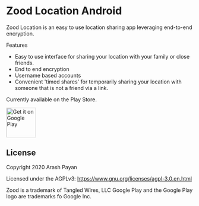# Zood Location Android

Zood Location is an easy to use location sharing app leveraging end-to-end encryption.

Features
* Easy to use interface for sharing your location with your family or close friends.
* End to end encryption
* Username based accounts
* Convenient 'timed shares' for temporarily sharing your location with someone that is not a friend via a link.

Currently available on the Play Store.

<a href="https://play.google.com/store/apps/details?id=xyz.zood.george"><img alt="Get it on Google Play" src="https://play.google.com/intl/en_us/badges/images/generic/en_badge_web_generic.png" height="80px" /></a>

## License

Copyright 2020 Arash Payan

Licensed under the AGPLv3: https://www.gnu.org/licenses/agpl-3.0.en.html

Zood is a trademark of Tangled Wires, LLC
Google Play and the Google Play logo are trademarks fo Google Inc.
